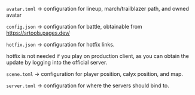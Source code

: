 `avatar.toml` -> configuration for lineup, march/trailblazer path, and owned avatar

`config.json` -> configuration for battle, obtainable from https://srtools.pages.dev/

`hotfix.json` -> configuration for hotfix links. 

hotfix is not needed if you play on production client, as you can obtain the update by logging into the official server.

`scene.toml` -> configuration for player position, calyx position, and map.

`server.toml` -> configuration for where the servers should bind to.